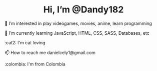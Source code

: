 

<h1 align='center'>Hi, I’m @Dandy182</h1>
<p> 👀 I’m interested in play videogames, movies, anime, learn programming </p>
<p> 🌱 I’m currently learning JavaScript, HTML, CSS, SASS, Databases, etc </p> 
<p> :cat2: I'm cat loving </p>
<p> 📫 How to reach me danielcely1@gmail.com </p>
<p> :colombia:  I'm from Colombia </p>
<!---
Dandy182/Dandy182 is a ✨ special ✨ repository because its `README.md` (this file) appears on your GitHub profile.
You can click the Preview link to take a look at your changes.
--->
